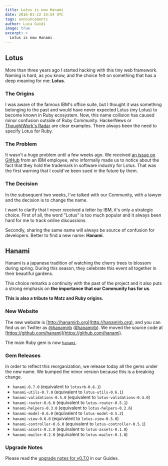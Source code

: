 ```yaml
---
title: Lotus is now Hanami
date: 2016-01-22 14:54 UTC
tags: announcements
author: Luca Guidi
image: true
excerpt: >
  Lotus is now Hanami
---
```


## Lotus

More than three years ago I started hacking with this tiny web framework.
Naming is hard, as you know, and the choice felt on something that has a deep meaning for me: **Lotus**.

### The Origins

I was aware of the famous IBM's office suite, but I thought it was something belonging to the past and would have never expected Lotus (my Lotus) to become known in Ruby ecosystem.
Now, this name collision has caused minor confusion outside of Ruby Community.
HackerNews or [ThoughtWork's Radar](https://www.thoughtworks.com/radar/languages-and-frameworks/lotus) are clear examples.
There always been the need to specify Lotus for Ruby.

### The Problem

It wasn't a huge problem until a few weeks ago.
We received [an issue on GitHub](https://github.com/hanami/hanami/issues/445) from an IBM employee, who informally made us to notice about the fact that they hold the trademark in software industry for Lotus.
That was the first warning that I could've been sued in the future by them.

### The Decision

In the subsequent two weeks, I've talked with our Community, with a lawyer and the decision is to change the name.

I want to clarify that I never received a letter by IBM, it's only a strategic choice.
First of all, the word "Lotus" is too much popular and it always been hard for me to track online discussions.

Secondly, sharing the same name will always be source of confusion for developers.
Better to find a new name: **Hanami**.

## Hanami

Hanami is a japanese tradition of watching the cherry trees to blossom during spring.
During this season, they celebrate this event all together in their beautiful gardens.

This choice remarks a continuity with the past of the project and it also puts a strong emphasis on **the importance that our Community has for us**.

**This is also a tribute to Matz and Ruby origins.**

### New Website

The new website is [http://hanamirb.org](http://hanamirb.org), and you can find us on Twitter as [@hanamirb](https://twitter.com/hanamirb) ([#hanamirb](https://twitter.com/search?f=tweets&vertical=default&q=hanamirb)).
We moved the source code at [https://github.com/hanami](https://github.com/hanami).

The main Ruby gem is now [`hanami`](https://rubygems.org/gems/hanami).

### Gem Releases

In order to reflect this reorganization, we release today all the gems under the new name.
We bumped the minor version because this is a breaking change.

- `hanami-0.7.0` (equivalent to `lotusrb-0.6.1`)
- `hanami-utils-0.7.0` (equivalent to `lotus-utils-0.6.1`)
- `hanami-validations-0.5.0` (equivalent to `lotus-validations-0.4.0`)
- `hanami-router-0.6.0` (equivalent to `lotus-router-0.5.1`)
- `hanami-helpers-0.3.0` (equivalent to `lotus-helpers-0.2.6`)
- `hanami-model-0.6.0` (equivalent to `lotus-model-0.5.2`)
- `hanami-view-0.6.0` (equivalent to `lotus-view-0.5.0`)
- `hanami-controller-0.6.0` (equivalent to `lotus-controller-0.5.1`)
- `hanami-assets-0.2.0` (equivalent to `lotus-assets-0.1.0`)
- `hanami-mailer-0.2.0` (equivalent to `lotus-mailer-0.1.0`)

### Upgrade Notes

Please read the [upgrade notes for v0.7.0](/guides/upgrade-notes/v070) in our Guides.
